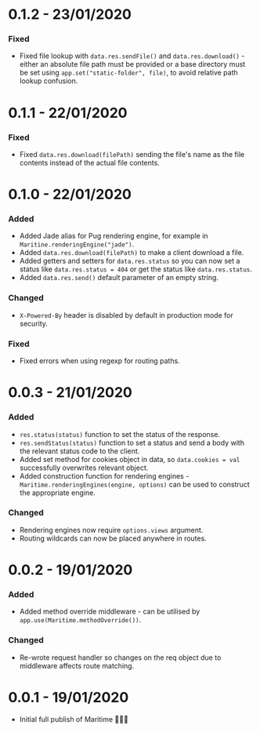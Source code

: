 # 0.1.2 - 23/01/2020

### Fixed

- Fixed file lookup with ``data.res.sendFile()`` and ``data.res.download()`` - either an absolute file path must be provided or a base directory must be set using ``app.set("static-folder", file)``, to avoid relative path lookup confusion.

# 0.1.1 - 22/01/2020

### Fixed

- Fixed `data.res.download(filePath)` sending the file's name as the file contents instead of the actual file contents.

# 0.1.0 - 22/01/2020

### Added

- Added Jade alias for Pug rendering engine, for example in `Maritine.renderingEngine("jade")`.
- Added `data.res.download(filePath)` to make a client download a file.
- Added getters and setters for `data.res.status` so you can now set a status like `data.res.status = 404` or get the status like `data.res.status`.
- Added `data.res.send()` default parameter of an empty string.

### Changed

- `X-Powered-By` header is disabled by default in production mode for security.

### Fixed

- Fixed errors when using regexp for routing paths.

# 0.0.3 - 21/01/2020

### Added

- `res.status(status)` function to set the status of the response.
- `res.sendStatus(status)` function to set a status and send a body with the relevant status code to the client.
- Added set method for cookies object in data, so `data.cookies = val` successfully overwrites relevant object.
- Added construction function for rendering engines - `Maritime.renderingEngines(engine, options)` can be used to construct the appropriate engine.

### Changed

- Rendering engines now require `options.views` argument.
- Routing wildcards can now be placed anywhere in routes.

# 0.0.2 - 19/01/2020

### Added

- Added method override middleware - can be utilised by `app.use(Maritime.methodOverride())`.

### Changed

- Re-wrote request handler so changes on the req object due to middleware affects route matching.

# 0.0.1 - 19/01/2020

- Initial full publish of Maritime 🎉🎉🎉
